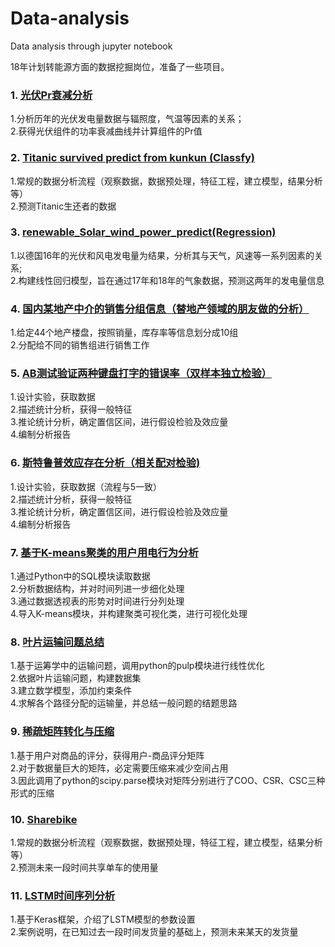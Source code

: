 # Data-analysis
Data analysis through jupyter notebook

18年计划转能源方面的数据挖掘岗位，准备了一些项目。

### 1. [光伏Pr衰减分析](https://github.com/kunkun1230/Data-analysis/tree/master/%E5%85%89%E4%BC%8FPr%E8%A1%B0%E5%87%8F%E5%88%86%E6%9E%90)  
1.分析历年的光伏发电量数据与辐照度，气温等因素的关系；  
2.获得光伏组件的功率衰减曲线并计算组件的Pr值

### 2. [Titanic survived predict from kunkun (Classfy)](https://github.com/kunkun1230/Data-analysis/blob/master/Titanic%20survived%20predict%20from%20kunkun.ipynb)
1.常规的数据分析流程（观察数据，数据预处理，特征工程，建立模型，结果分析等）  
2.预测Titanic生还者的数据

### 3. [renewable_Solar_wind_power_predict(Regression)](https://github.com/kunkun1230/Data-analysis/blob/master/renewable_Solar_wind_power_predict.ipynb)
1.以德国16年的光伏和风电发电量为结果，分析其与天气，风速等一系列因素的关系;  
2.构建线性回归模型，旨在通过17年和18年的气象数据，预测这两年的发电量信息

### 4. [国内某地产中介的销售分组信息（替地产领域的朋友做的分析）](https://github.com/kunkun1230/Data-analysis/tree/master/%E6%A5%BC%E7%9B%98%E5%88%86%E7%BB%84%E9%94%80%E5%94%AE%E5%BB%BA%E6%A8%A1)  
1.给定44个地产楼盘，按照销量，库存率等信息划分成10组  
2.分配给不同的销售组进行销售工作

### 5. [AB测试验证两种键盘打字的错误率（双样本独立检验）](https://github.com/kunkun1230/Data-analysis/tree/master/AB%E6%B5%8B%E8%AF%95%E5%88%86%E6%9E%90) 
1.设计实验，获取数据  
2.描述统计分析，获得一般特征  
3.推论统计分析，确定置信区间，进行假设检验及效应量  
4.编制分析报告  
  
### 6. [斯特鲁普效应存在分析（相关配对检验)](https://github.com/kunkun1230/Data-analysis/tree/master/%E6%96%AF%E7%89%B9%E9%B2%81%E6%99%AE%E6%95%88%E5%BA%94%E5%88%86%E6%9E%90)
1.设计实验，获取数据（流程与5一致）    
2.描述统计分析，获得一般特征  
3.推论统计分析，确定置信区间，进行假设检验及效应量  
4.编制分析报告  

### 7. [基于K-means聚类的用户用电行为分析](https://github.com/kunkun1230/Data-analysis/tree/master/%E5%9F%BA%E4%BA%8EK-means%E8%81%9A%E7%B1%BB%E7%9A%84%E7%94%A8%E6%88%B7%E7%94%A8%E7%94%B5%E8%A1%8C%E4%B8%BA%E5%88%86%E6%9E%90)
1.通过Python中的SQL模块读取数据  
2.分析数据结构，并对时间列进一步细化处理  
3.通过数据透视表的形势对时间进行分列处理    
4.导入K-means模块，并构建聚类可视化类，进行可视化处理  

### 8. [叶片运输问题总结](https://github.com/kunkun1230/Data-analysis/blob/master/%E5%8F%B6%E7%89%87%E8%BF%90%E8%BE%93%E9%97%AE%E9%A2%98%E6%80%BB%E7%BB%93.ipynb)
1.基于运筹学中的运输问题，调用python的pulp模块进行线性优化   
2.依据叶片运输问题，构建数据集    
3.建立数学模型，添加约束条件      
4.求解各个路径分配的运输量，并总结一般问题的结题思路   

### 9. [稀疏矩阵转化与压缩](https://github.com/kunkun1230/Data-analysis/blob/master/sparse_matrix.ipynb)
1.基于用户对商品的评分，获得用户-商品评分矩阵  
2.对于数据量巨大的矩阵，必定需要压缩来减少空间占用  
3.因此调用了python的scipy.parse模块对矩阵分别进行了COO、CSR、CSC三种形式的压缩

### 10. [Sharebike](https://github.com/kunkun1230/Data-analysis/tree/master/sharebike)
1.常规的数据分析流程（观察数据，数据预处理，特征工程，建立模型，结果分析等）  
2.预测未来一段时间共享单车的使用量

### 11. [LSTM时间序列分析](https://github.com/kunkun1230/Data-analysis/tree/master/Keras%E7%9A%84LSTM%E6%97%B6%E6%95%88%E9%A2%84%E6%B5%8B)
1.基于Keras框架，介绍了LSTM模型的参数设置   
2.案例说明，在已知过去一段时间发货量的基础上，预测未来某天的发货量
